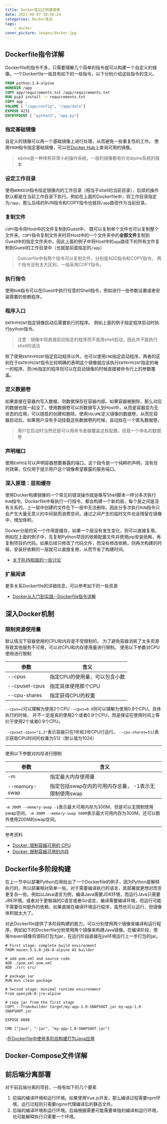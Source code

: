 ```yaml
---
title: Docker笔记之构建镜像
date: 2021-08-07 10:50:24
categories: Docker笔记
tags:
    - docker
cover_picture: images/docker.jpg
---
```

<!-- <script type="text/javascript" src="https://cdnjs.cloudflare.com/ajax/libs/mathjax/2.7.4/MathJax.js?config=default"></script> -->




Dockerfile指令详解
-------------------


Dockerfile的指令不多，只需要理解几个简单的指令就可以构建一个自定义的镜像。一个Dockerfile一般具有如下的一些指令，以下分别介绍这些指令的含义。

```Dockerfile
FROM python:3.8-alpine
WORKDIR /app
COPY app/requirements.txt /app/requirements.txt
RUN pip3 install -r requirements.txt
COPY app .
VOLUME [ "/app/config", "/app/data"]
EXPOSE 4231
ENTRYPOINT [ "python3", "app.py"]
```

### 指定基础镜像

自定义的镜像可以再一个基础镜像上进行处理，从而避免一些重复性的工作。 使用`FROM`指令指定基础镜像，可以在[Docker Hub](https://hub.docker.com/)上查询可用的镜像。

> alpine是一种体积非常小的操作系统，一般的镜像都有针对alpine系统的版本

### 设定工作目录

使用`WORKDIR`指令指定镜像内的工作目录（相当于shell的当前目录），后续的操作默认都是在当前工作目录下执行。例如在上面的Dockerfile中，将工作目录指定为`/app`，那么后续的RUN指令和COPY指令也就将`/app`路径作为当前目录。

### 复制文件

`COPY`指令将Host中的文件复制到Guest中， 既可以复制单个文件也可以复制整个文件夹。`COPY`指令复制文件夹时将Host中的一个文件夹中的**全部文件**复制到Guest中的指定文件夹中。因此上面的例子中将Host中的`app`路径下的所有文件复制到Guest的工作目录中（也就是前面指定的`/app`）

> Dokcerfile中有两个指令可以复制文件，分别是ADD指令和COPY指令。 两个指令没有太大区别，一般采用COPY指令。

### 执行指令

使用`RUN`指令可以在Guest中执行任意的Shell指令，例如进行一些参数设置或者安装需要的依赖程序。


### 程序入口

`ENTRYPOINT`指定镜像启动后需要执行的程序。 例如上面的例子指定程序启动时执行python指令。

> 注意：镜像中将直接启动指定的程序而不是用shell启动，因此并不能执行shell的语法

除了使用`ENTRYPOINT`指定启动程序以外，也可以使用`CMD`指定启动程序。两者的区别在于`ENTRYPOINT`指令比较明确的表明这个镜像就应该执行`ENTRYPOINT`指定的唯一的程序，而`CMD`指定的程序则可以在启动镜像的时候直接被命令行上的参数覆盖。

### 定义数据卷

如果直接在容器内写入数据，则数据保存在容器内部。如果容器被删除，那么对应的数据也就一起没了。使用数据卷可以将数据写入到Host中，从而是容器变为无状态的应用，可以随意的创建和删除。使用`VOLUME`定义镜像的数据卷，从而在容器启动后，如果用户没有手动挂载这些数据卷的时候，自动挂在一个匿名数据卷。

> 用户在启动时当然还是可以用命令直接覆盖这些配置，挂载一个命名的数据卷

### 声明端口

使用`EXPOSE`可以声明容器想要暴露的端口。这个指令是一个纯粹的声明，没有任何效果，仅仅用于提示用户这个镜像希望暴露的服务端口。

### 深入原理：层和缓存

使用Docker构建镜像的一个常见的错误操作就是像写Shell脚本一样分多次执行`RUN`指令。Dockerfile中每执行一行指令，都会构建一个新的层，每个层之间是没有关系的，上一层中创建的文件在下一层中无法删除。因此分多次执行`RUN`指令只会产生大量无意义的中间层而浪费空间，通过之间产生的临时文件也会残留在镜像中，增加体积。

Docker分层的另一个作用是缓存，如果一个层没有发生变化，则可以直接复用。例如在上面的例子中，先复制Python项目的依赖配置文件并使用pip安装依赖，再复制项目的代码。如果后续只修改了代码文件，而没有修改依赖，则再次构建的时候，安装好依赖的一层就可以直接复用，从而节省了构建时间。

- [关于RUN和层的一些讨论](https://yeasy.gitbook.io/docker_practice/image/build#run-zhi-hang-ming-ling)

### 扩展阅读

更多关系Dockerfile的详细信息，可以参考如下的一些资源

- [Docker从入门到实践--Dockerfile指令详解](https://yeasy.gitbook.io/docker_practice/image/dockerfile)


深入Docker机制
----------------

### 限制资源使用量

默认情况下容器使用的CPU和内存是不受限制的， 为了避免容器消耗了太多资源导致其他服务不可用，可以对CPU和内存使用量进行限制。 使用以下参数对CPU使用进行限制


参数           | 含义
--------------|------------------
--cpus        | 指定CPU的使用量，可以包含小数
--cpuset-cpus | 指定具体使用那个CPU
--cpu-shares  | 指定获得CPU的权重

`--cpus=2`可以理解为使用2个CPU `--cpus=0.9`则可以理解为使用0.9个CPU。具体执行的时候， 并不一定是真的使用2个或者0.9个CPU，而是保证在使用时间上等价于使用2个或者0.9个CPU。

`--cpuset-cpus="1,3"`表示容器只在1号和3号CPU行运行。 `--cpu-shares=512`表示获取CPU时间的权重为512（默认值为1024）

---------------

使用以下参数对内存进行限制

参数           | 含义
--------------|------------------
-m            | 指定最大内存使用量
--memory-swap | 指定包括swap在内的可用内存总量， -1表示无限制使用swap

`-m 300M --memory-swap -1`表示最大可用内存为300M，但是可以无限制使用swap空间，`-m 300M --memory-swap 500M`表示最大可用内存为300M，还可以额外使用200M的swap空间。

------------

参考资料

- [Docker: 限制容器可用的 CPU](https://www.cnblogs.com/sparkdev/p/8052522.html)
- [Docker: 限制容器可用的内存](https://cnblogs.com/sparkdev/p/8032330.html)


Dockerfile多阶段构建
-------------------

在上一节中以部署Python应用给出了一个Dockerfile的例子，因为Python是解释执行的，所以部署相对简单一些。对于需要编译执行的语言，其部署就更想对而言更复杂一些。例如以Java语言为例，编译Java需要JDK环境，而运行Java只需要JRE环境。或者对于更极端的C语言或者Go语言，编译需要编译环境，但运行可能不需要任何额外的依赖。如果直接在编译环境运行程序，虽然也可以运行，但镜像体积就太大了。

对此Dockerfile提供了多阶段构建的能力，可以分别使用两个镜像来编译和运行程序。例如如下的Dockerfile分别使用两个镜像来构建Java镜像。在编译阶段，使用maven镜像将源码打包为jar，在运行阶段直接在jre环境运行上一步打包的jar。

```
# First stage: complete build environment
FROM maven:3.5.0-jdk-8-alpine AS builder

# add pom.xml and source code
ADD ./pom.xml pom.xml
ADD ./src src/

# package jar
RUN mvn clean package

# Second stage: minimal runtime environment
From openjdk:8-jre-alpine

# copy jar from the first stage
COPY --from=builder target/my-app-1.0-SNAPSHOT.jar my-app-1.0-SNAPSHOT.jar

EXPOSE 8080

CMD ["java", "-jar", "my-app-1.0-SNAPSHOT.jar"]
```

-[在Dockerfile中使用多阶段构建打包Java应用](https://help.aliyun.com/document_detail/173175.html)




Docker-Compose文件详解
---------------------







前后端分离部署
-------------

对于前后端分离的项目，一般有如下的几个要素

1. 前端的编译环境和运行环境。如果使用Vue.js开发，那么编译过程需要npm环境，运行过程则只需要nginx代理编译后的静态文件。
2. 后端的编译环境和运行环境。后端根据需要可能需要单独的编译和运行环境，也可能解释执行只需要一个环境。

